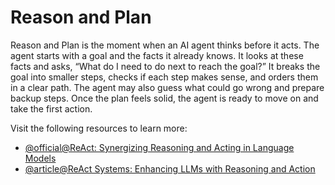 # Reason and Plan

Reason and Plan is the moment when an AI agent thinks before it acts. The agent starts with a goal and the facts it already knows. It looks at these facts and asks, “What do I need to do next to reach the goal?” It breaks the goal into smaller steps, checks if each step makes sense, and orders them in a clear path. The agent may also guess what could go wrong and prepare backup steps. Once the plan feels solid, the agent is ready to move on and take the first action.

Visit the following resources to learn more:

- [@official@ReAct: Synergizing Reasoning and Acting in Language Models](https://react-lm.github.io/)
- [@article@ReAct Systems: Enhancing LLMs with Reasoning and Action](https://learnprompting.org/docs/agents/react)
